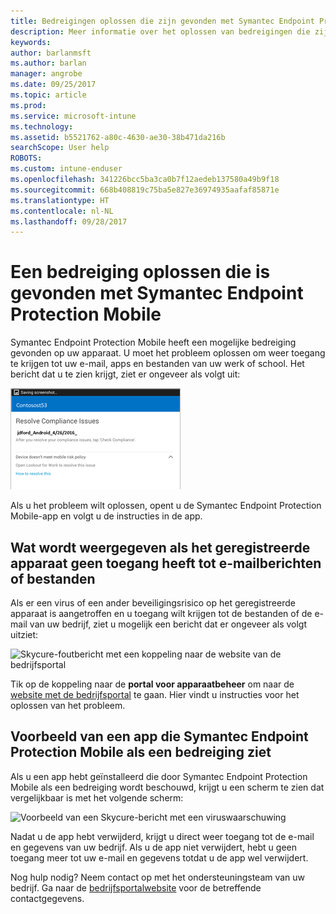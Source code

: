 ```yaml
---
title: Bedreigingen oplossen die zijn gevonden met Symantec Endpoint Protection Mobile voor Android | Microsoft Docs
description: Meer informatie over het oplossen van bedreigingen die zijn gevonden op uw Android-apparaat.
keywords: 
author: barlanmsft
ms.author: barlan
manager: angrobe
ms.date: 09/25/2017
ms.topic: article
ms.prod: 
ms.service: microsoft-intune
ms.technology: 
ms.assetid: b5521762-a80c-4630-ae30-38b471da216b
searchScope: User help
ROBOTS: 
ms.custom: intune-enduser
ms.openlocfilehash: 341226bcc5ba3ca0b7f12aedeb137580a49b9f18
ms.sourcegitcommit: 668b408819c75ba5e827e36974935aafaf85871e
ms.translationtype: HT
ms.contentlocale: nl-NL
ms.lasthandoff: 09/28/2017
---
```

# <a name="resolve-a-threat-found-by-symantec-endpoint-protection-mobile"></a>Een bedreiging oplossen die is gevonden met Symantec Endpoint Protection Mobile

Symantec Endpoint Protection Mobile heeft een mogelijke bedreiging gevonden op uw apparaat. U moet het probleem oplossen om weer toegang te krijgen tot uw e-mail, apps en bestanden van uw werk of school. Het bericht dat u te zien krijgt, ziet er ongeveer als volgt uit:

![Skycure heeft een bedreiging gevonden op uw apparaat](./media/lookout-threat-found-android.png)

Als u het probleem wilt oplossen, opent u de Symantec Endpoint Protection Mobile-app en volgt u de instructies in de app.

## <a name="what-you-might-see-if-your-enrolled-device-is-blocked-from-accessing-email-or-files"></a>Wat wordt weergegeven als het geregistreerde apparaat geen toegang heeft tot e-mailberichten of bestanden

Als er een virus of een ander beveiligingsrisico op het geregistreerde apparaat is aangetroffen en u toegang wilt krijgen tot de bestanden of de e-mail van uw bedrijf, ziet u mogelijk een bericht dat er ongeveer als volgt uitziet:

![Skycure-foutbericht met een koppeling naar de website van de bedrijfsportal](./media/skycure-list-of-potential-issues-android.png)

Tik op de koppeling naar de **portal voor apparaatbeheer** om naar de [website met de bedrijfsportal](https://portal.manage.microsoft.com) te gaan. Hier vindt u instructies voor het oplossen van het probleem.

## <a name="example-of-an-app-that-symantec-endpoint-protection-mobile-sees-as-a-threat"></a>Voorbeeld van een app die Symantec Endpoint Protection Mobile als een bedreiging ziet

Als u een app hebt geïnstalleerd die door Symantec Endpoint Protection Mobile als een bedreiging wordt beschouwd, krijgt u een scherm te zien dat vergelijkbaar is met het volgende scherm:

![Voorbeeld van een Skycure-bericht met een viruswaarschuwing](./media/skycure-virus-alert-android.png)

Nadat u de app hebt verwijderd, krijgt u direct weer toegang tot de e-mail en gegevens van uw bedrijf. Als u de app niet verwijdert, hebt u geen toegang meer tot uw e-mail en gegevens totdat u de app wel verwijdert.

Nog hulp nodig? Neem contact op met het ondersteuningsteam van uw bedrijf. Ga naar de [bedrijfsportalwebsite](https://portal.manage.microsoft.com) voor de betreffende contactgegevens.

